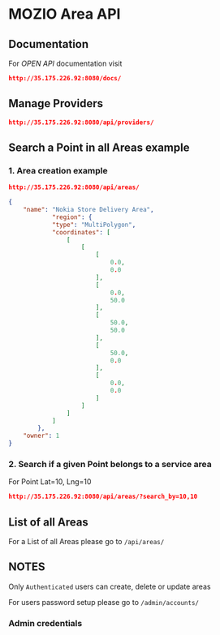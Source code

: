 # MOZIO Area API

## Documentation
For *OPEN API* documentation visit  
```json
http://35.175.226.92:8080/docs/
```

## Manage Providers
```json
http://35.175.226.92:8080/api/providers/
```


## Search a Point in all Areas example

### 1. Area creation example

```json
http://35.175.226.92:8080/api/areas/
```

```json
{
    "name": "Nokia Store Delivery Area",
            "region": {
            "type": "MultiPolygon",
            "coordinates": [
                [
                    [
                        [
                            0.0,
                            0.0
                        ],
                        [
                            0.0,
                            50.0
                        ],
                        [
                            50.0,
                            50.0
                        ],
                        [
                            50.0,
                            0.0
                        ],
                        [
                            0.0,
                            0.0
                        ]
                    ]
                ]
            ]
        },
    "owner": 1
}
```
### 2. Search if a given Point belongs to a service area

For Point Lat=10, Lng=10 
```json
http://35.175.226.92:8080/api/areas/?search_by=10,10
```
## List of all Areas

For a List of all Areas please go to `/api/areas/`

## NOTES
Only `Authenticated` users can create, delete or update areas

For users password setup please go to `/admin/accounts/`

### Admin credentials